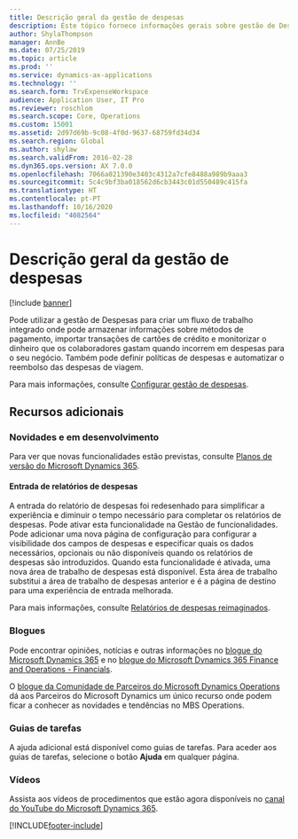 ```yaml
---
title: Descrição geral da gestão de despesas
description: Este tópico fornece informações gerais sobre gestão de Despesas e ligações a recursos adicionais. Pode utilizar a gestão de Despesas para criar um fluxo de trabalho integrado onde pode armazenar informações sobre métodos de pagamento, importar transações de cartões de crédito e monitorizar o dinheiro que os colaboradores gastam quando incorrem em despesas para o seu negócio.
author: ShylaThompson
manager: AnnBe
ms.date: 07/25/2019
ms.topic: article
ms.prod: ''
ms.service: dynamics-ax-applications
ms.technology: ''
ms.search.form: TrvExpenseWorkspace
audience: Application User, IT Pro
ms.reviewer: roschlom
ms.search.scope: Core, Operations
ms.custom: 15001
ms.assetid: 2d97d69b-9c08-4f0d-9637-68759fd34d34
ms.search.region: Global
ms.author: shylaw
ms.search.validFrom: 2016-02-28
ms.dyn365.ops.version: AX 7.0.0
ms.openlocfilehash: 7066a021390e3403c4312a7cfe8488a989b9aaa3
ms.sourcegitcommit: 5c4c9bf3ba018562d6cb3443c01d550489c415fa
ms.translationtype: HT
ms.contentlocale: pt-PT
ms.lasthandoff: 10/16/2020
ms.locfileid: "4082564"
---
```

# <a name="expense-management-overview"></a>Descrição geral da gestão de despesas

[!include [banner](../includes/banner.md)]

Pode utilizar a gestão de Despesas para criar um fluxo de trabalho integrado onde pode armazenar informações sobre métodos de pagamento, importar transações de cartões de crédito e monitorizar o dinheiro que os colaboradores gastam quando incorrem em despesas para o seu negócio. Também pode definir políticas de despesas e automatizar o reembolso das despesas de viagem.

Para mais informações, consulte [Configurar gestão de despesas](plan-expense-management.md).

## <a name="additional-resources"></a>Recursos adicionais

### <a name="whats-new-and-in-development"></a>Novidades e em desenvolvimento

Para ver que novas funcionalidades estão previstas, consulte [Planos de versão do Microsoft Dynamics 365](https://go.microsoft.com/fwlink/?linkid=2010158).

#### <a name="expense-report-entry"></a>Entrada de relatórios de despesas

A entrada do relatório de despesas foi redesenhado para simplificar a experiência e diminuir o tempo necessário para completar os relatórios de despesas. Pode ativar esta funcionalidade na Gestão de funcionalidades. Pode adicionar uma nova página de configuração para configurar a visibilidade dos campos de despesas e especificar quais os dados necessários, opcionais ou não disponíveis quando os relatórios de despesas são introduzidos. Quando esta funcionalidade é ativada, uma nova área de trabalho de despesas está disponível. Esta área de trabalho substitui a área de trabalho de despesas anterior e é a página de destino para uma experiência de entrada melhorada.

Para mais informações, consulte [Relatórios de despesas reimaginados](ExpenseWorkspaceNew.md).

### <a name="blogs"></a>Blogues

Pode encontrar opiniões, notícias e outras informações no [blogue do Microsoft Dynamics 365](https://community.dynamics.com/b/msftdynamicsblog?c=Enterprise) e no [blogue do Microsoft Dynamics 365 Finance and Operations - Financials](https://community.dynamics.com/365/financeandoperations/b/financials).

O [blogue da Comunidade de Parceiros do Microsoft Dynamics Operations](https://community.dynamics.com/partner/b/operationspartnercommunityblog) dá aos Parceiros do Microsoft Dynamics um único recurso onde podem ficar a conhecer as novidades e tendências no MBS Operations.

### <a name="task-guides"></a>Guias de tarefas

A ajuda adicional está disponível como guias de tarefas. Para aceder aos guias de tarefas, selecione o botão **Ajuda** em qualquer página.

### <a name="videos"></a>Vídeos

Assista aos vídeos de procedimentos que estão agora disponíveis no [canal do YouTube do Microsoft Dynamics 365](https://www.youtube.com/channel/UCJGCg4rB3QSs8y_1FquelBQ).


[!INCLUDE[footer-include](../includes/footer-banner.md)]